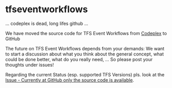 # tfseventworkflows
... codeplex is dead, long lifes github ...

We have moved the source code for TFS Event Workflows from [Codeplex](https://tfseventworkflows.codeplex.com/) to GitHub

The future on TFS Event Workflows depends from your demands: We want to start a discussion about what you think about the general concept, what could be done better, what do you really need, ...
So please post your thoughts under issues!

Regarding the current Status (esp. supported TFS Versions) pls. look at the [Issue - Currently at GitHub only the source code is available](https://github.com/ttrotzki/tfseventworkflows/issues/1).
